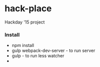 # hack-place
Hackday '15 project

### Install

* npm install
* gulp webpack-dev-server - to run server
* gulp - to run less watcher
* 
